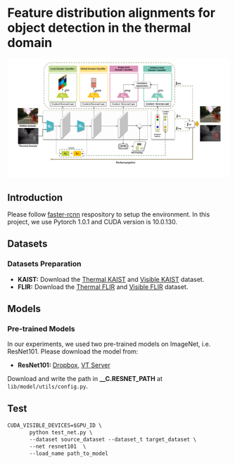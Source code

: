 # Feature distribution alignments for object detection in the thermal domain
![architecture](https://github.com/AmineMarnissi/UDAT/blob/main/journal_flowchart_juin_v1.png)

## Introduction
Please follow [faster-rcnn](https://github.com/jwyang/faster-rcnn.pytorch/tree/pytorch-1.0) respository to setup the environment. In this project, we use Pytorch 1.0.1 and CUDA version is 10.0.130. 

## Datasets
### Datasets Preparation
* **KAIST:** Download the [Thermal KAIST](https://drive.google.com/drive/u/3/folders/1PYr6RyLvRO5s0UPoo4bG94AhKSp7a4zL) and [Visible KAIST](https://drive.google.com/drive/u/3/folders/1XO8WwTNTzjbAvX771Pov6wGXhnJzYE1y) dataset.
* **FLIR:** Download the [Thermal FLIR](https://drive.google.com/drive/u/3/folders/1aeCO2XCXgf2f2U3B99fk4htI8-9DHdMw) and [Visible FLIR](https://drive.google.com/drive/u/3/folders/1tgI86nBdbkKMHLTpKjBSAnOTW2qdOV4B) dataset.

## Models
### Pre-trained Models
In our experiments, we used two pre-trained models on ImageNet, i.e. ResNet101. Please download the model from:
* **ResNet101:** [Dropbox](https://www.dropbox.com/s/iev3tkbz5wyyuz9/resnet101_caffe.pth?dl=0),  [VT Server](https://filebox.ece.vt.edu/~jw2yang/faster-rcnn/pretrained-base-models/resnet101_caffe.pth)

Download and write the path in **__C.RESNET_PATH** at ```lib/model/utils/config.py```.

## Test
```
CUDA_VISIBLE_DEVICES=$GPU_ID \
       python test_net.py \
       --dataset source_dataset --dataset_t target_dataset \
       --net resnet101  \
       --load_name path_to_model
```

